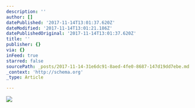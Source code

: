 ```yaml
---
description: ''
author: []
datePublished: '2017-11-14T13:01:37.620Z'
dateModified: '2017-11-14T13:01:21.186Z'
datePublishedOriginal: '2017-11-14T13:01:37.620Z'
title: ''
publisher: {}
via: {}
inFeed: true
starred: false
sourcePath: _posts/2017-11-14-31e6dc91-8aed-4fe0-8687-147d19dd7ebe.md
_context: 'http://schema.org'
_type: Article

---
```

![](https://the-grid-user-content.s3-us-west-2.amazonaws.com/f3503d33-f959-4f5b-a193-64398b446da9.jpg)